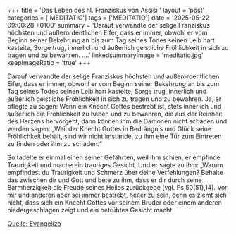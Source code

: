 +++
title = 'Das Leben des hl. Franziskus von Assisi '
layout = 'post'
categories = ['MEDITATIO']
tags = ['MEDITATIO']
date = '2025-05-22 09:00:28 +0100'
summary = 'Darauf verwandte der selige Franziskus höchsten und außerordentlichen Eifer, dass er immer, obwohl er vom Beginn seiner Bekehrung an bis zum Tag seines Todes seinen Leib hart kasteite, Sorge trug, innerlich und äußerlich geistliche Fröhlichkeit in sich zu tragen und zu bewahren. ....'
linkedsummaryImage = 'meditatio.jpg'
keepImageRatio = 'true'
+++
 
Darauf verwandte der selige Franziskus höchsten und außerordentlichen Eifer, dass er immer, obwohl er vom Beginn seiner Bekehrung an bis zum Tag seines Todes seinen Leib hart kasteite, Sorge trug, innerlich und äußerlich geistliche Fröhlichkeit in sich zu tragen und zu bewahren.<!--more--> Ja, er pflegte zu sagen: Wenn ein Knecht Gottes bestrebt ist, stets innerlich und äußerlich die Fröhlichkeit zu haben und zu bewahren, die aus der Reinheit des Herzens hervorgeht, dann können ihm die Dämonen nicht schaden und werden sagen: „Weil der Knecht Gottes in Bedrängnis und Glück seine Fröhlichkeit behält, sind wir nicht imstande, zu ihm eine Tür zum Eintreten zu finden oder ihm zu schaden.“
 
So tadelte er einmal einen seiner Gefährten, weil ihm schien, er empfinde Traurigkeit und mache ein trauriges Gesicht. Und er sagte zu ihm: „Warum empfindest du Traurigkeit und Schmerz über deine Verfehlungen? Behalte das zwischen dir und Gott und bete zu ihm, dass er dir durch seine Barmherzigkeit die Freude seines Heiles zurückgebe (vgl. Ps 50(51),14). Vor mir und anderen aber sei immer bestrebt, heiter zu sein, denn es ziemt sich nicht, dass sich ein Knecht Gottes vor seinem Bruder oder einem anderen niedergeschlagen zeigt und ein betrübtes Gesicht macht.



[Quelle: Evangelizo](https://evangeliumtagfuertag.org/DE/gospel)
